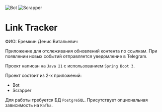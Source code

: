 ![Bot](https://github.com/chessplayer123/java-course-2023-backend/actions/workflows/bot.yml/badge.svg)
![Scrapper](https://github.com/chessplayer123/java-course-2023-backend/actions/workflows/scrapper.yml/badge.svg)

# Link Tracker

ФИО: Еремкин Денис Витальевич

Приложение для отслеживания обновлений контента по ссылкам.
При появлении новых событий отправляется уведомление в Telegram.

Проект написан на `Java 21` с использованием `Spring Boot 3`.

Проект состоит из 2-х приложений:
* Bot
* Scrapper

Для работы требуется БД `PostgreSQL`. Присутствует опциональная зависимость на `Kafka`.
